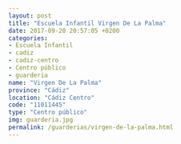 ```yaml
---
layout: post
title: "Escuela Infantil Virgen De La Palma"
date: 2017-09-20 20:57:05 +0200
categories:
- Escuela Infantil
- cadiz
- cadiz-centro
- Centro público
- guarderia
name: "Virgen De La Palma"
province: "Cádiz"
location: "Cádiz Centro"
code: "11011445"
type: "Centro público"
img: guarderia.jpg
permalink: /guarderias/virgen-de-la-palma.html
---
```

